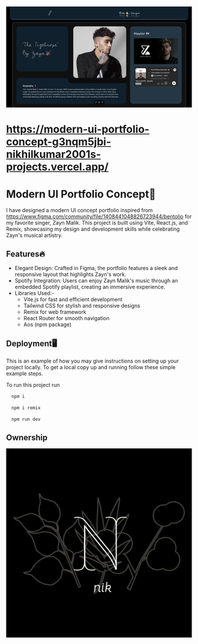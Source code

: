 
![App Screenshot](./public/ss.png)
# https://modern-ui-portfolio-concept-g3nqm5jbi-nikhilkumar2001s-projects.vercel.app/

# Modern UI Portfolio Concept🚀

I have designed a modern UI concept portfolio inspired from https://www.figma.com/community/file/1408441048826723944/bentolio for my favorite singer, Zayn Malik. This project is built using Vite, React.js, and Remix, showcasing my design and development skills while celebrating Zayn's musical artistry.

## Features🔥

- Elegant Design: Crafted in Figma, the portfolio features a sleek and responsive layout that highlights Zayn's work.
- Spotify Integration: Users can enjoy Zayn Malik's music through an embedded Spotify playlist, creating an immersive experience.
- Libraries Used:-
    - Vite.js for fast and efficient development
    - Tailwind CSS for stylish and responsive designs
   - Remix for web framework
   - React Router for smooth navigation
   - Aos (npm package)


## Deployment🖥️
This is an example of how you may give instructions on setting up your project locally. To get a local copy up and running follow these simple example steps.

To run this project run
```bash
  npm i
```
```bash
  npm i remix
```
```bash
  npm run dev
```
## Ownership
![SelfMade](./public/logo.png)
